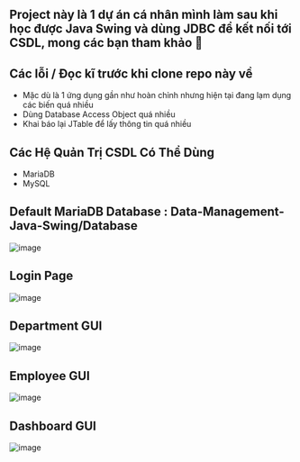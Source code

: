 ## **Project này là 1 dự án cá nhân mình làm sau khi học được Java Swing và dùng JDBC để kết nối tới CSDL, mong các bạn tham khảo 💖**

## Các lỗi / Đọc kĩ trước khi clone repo này về
- Mặc dù là 1 ứng dụng gần như hoàn chỉnh nhưng hiện tại đang lạm dụng các biến quá nhiều
- Dùng Database Access Object quá nhiều
- Khai báo lại JTable để lấy thông tin quá nhiều

## Các Hệ Quản Trị CSDL Có Thể Dùng
- MariaDB
- MySQL

## Default MariaDB Database : Data-Management-Java-Swing/Database
![image](https://github.com/user-attachments/assets/cea85e70-97e2-46d5-a452-deace4288db1)

## Login Page
![image](https://github.com/user-attachments/assets/1b4ba268-1b16-42b6-a29f-e2dd90d76a6c)

## Department GUI
![image](https://github.com/user-attachments/assets/c301f3bd-aaae-4770-a7ec-896d5b4132ce)

## Employee GUI 
![image](https://github.com/user-attachments/assets/d6bbd56c-5c4b-455f-ae99-306ac3ec832e)

## Dashboard GUI 
![image](https://github.com/user-attachments/assets/ac789cb1-284c-4096-8a33-6f4dbecf0da6)
